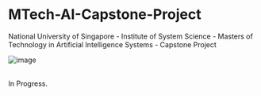 # MTech-AI-Capstone-Project
National University of Singapore - Institute of System Science - Masters of Technology in Artificial Intelligence Systems - Capstone Project


![image](https://github.com/user-attachments/assets/b8f4cd22-e590-4871-9a9a-20590c1d890b)

<br>
In Progress.
